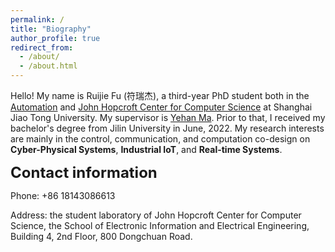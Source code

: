 ```yaml
---
permalink: /
title: "Biography"
author_profile: true
redirect_from: 
  - /about/
  - /about.html
---
```


Hello! My name is Ruijie Fu (符瑞杰), a third-year PhD student both in the [Automation](https://automation.sjtu.edu.cn/) and [John Hopcroft Center for Computer Science](https://jhc.sjtu.edu.cn/) at Shanghai Jiao Tong University. My supervisor is [Yehan Ma](https://automation.sjtu.edu.cn/yehanma). Prior to that, I received my bachelor's degree from Jilin University in June, 2022. My research interests are mainly in the control, communication, and computation co-design on __Cyber-Physical Systems__, __Industrial IoT__, and __Real-time Systems__.

<span style="font-size:24px; font-weight:bold;">Contact information</span>

Phone: +86 18143086613

Address: the student laboratory of John Hopcroft Center for Computer Science, the School of Electronic Information and Electrical Engineering, Building 4, 2nd Floor, 800 Dongchuan Road.
